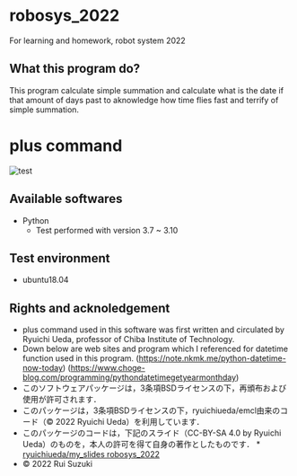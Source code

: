 # robosys_2022
For learning and homework, robot system 2022

## What this program do?
This program calculate simple summation and calculate what is the date if that amount of days past to aknowledge how time flies fast and terrify of simple summation.

# plus command
![test](https://github.com/RuiLewis/robosys_2022/.github/workflows/test.yml/badge.svg)

## Available softwares
* Python
	* Test performed with version 3.7 ~ 3.10

## Test environment
* ubuntu18.04

## Rights and acknoledgement
* plus command used in this software was first written and circulated by Ryuichi Ueda, professor of Chiba Institute of Technology.
* Down below are web sites and program which I referenced for datetime function used in this program.
(https://note.nkmk.me/python-datetime-now-today)
(https://www.choge-blog.com/programming/pythondatetimegetyearmonthday)
* このソフトウェアパッケージは，3条項BSDライセンスの下，再頒布および使用が許可されます．
* このパッケージは，3条項BSDライセンスの下，ryuichiueda/emcl由来のコード（© 2022 Ryuichi Ueda）を利用しています．
* このパッケージのコードは，下記のスライド（CC-BY-SA 4.0 by Ryuichi Ueda）のものを，本人の許可を得て自身の著作としたものです．
      * [ryuichiueda/my_slides robosys_2022](https://github.com/ryuichiueda/my_slides/tree/master/robosys_2022)
* © 2022 Rui Suzuki




